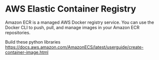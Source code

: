 # AWS Elastic Container Registry
Amazon ECR is a managed AWS Docker registry service. You can use the Docker CLI to push, pull, and manage images in your Amazon ECR repositories.

Build these python libraries
https://docs.aws.amazon.com/AmazonECS/latest/userguide/create-container-image.html